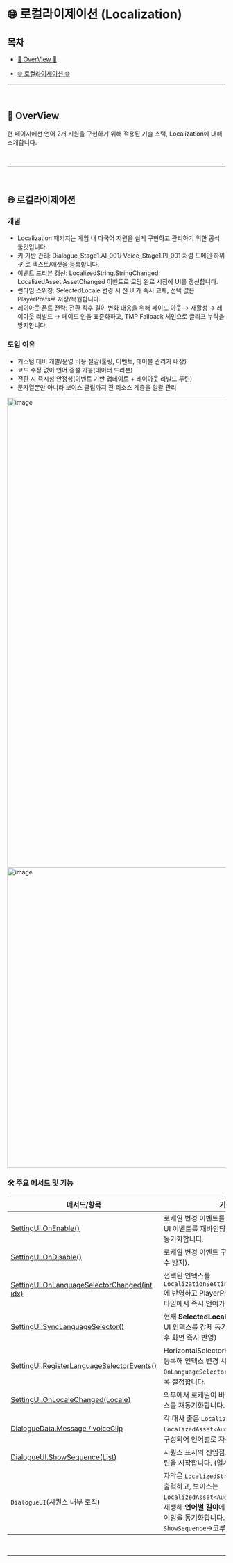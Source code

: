 # 🌐 로컬라이제이션 (Localization)

## 목차

* [🌙 OverView 🌙](#-overview-)

* [🌐 로컬라이제이션 🌐](#localization)

---

<br>

<a name="overview"></a>
## 🌙 OverView

현 페이지에선 언어 2개 지원을 구현하기 위해 적용된 기술 스택, Localization에 대해 소개합니다.

<br>

---

<br>

<a name="localization"></a>
## 🌐 로컬라이제이션 

### 개념
- Localization 패키지는 게임 내 다국어 지원을 쉽게 구현하고 관리하기 위한 공식 툴킷입니다.
- 키 기반 관리: Dialogue_Stage1.AI_001/ Voice_Stage1.Pl_001 처럼 도메인·하위·키로 텍스트/애셋을 등록합니다.
- 이벤트 드리븐 갱신: LocalizedString.StringChanged, LocalizedAsset.AssetChanged 이벤트로 로딩 완료 시점에 UI를 갱신합니다.
- 런타임 스위칭: SelectedLocale 변경 시 전 UI가 즉시 교체, 선택 값은 PlayerPrefs로 저장/복원합니다.
- 레이아웃·폰트 전략: 전환 직후 길이 변화 대응을 위해 페이드 아웃 → 재활성 → 레이아웃 리빌드 → 페이드 인을 표준화하고, TMP Fallback 체인으로 글리프 누락을 방지합니다.

### 도입 이유
- 커스텀 대비 개발/운영 비용 절감(툴링, 이벤트, 테이블 관리가 내장)
- 코드 수정 없이 언어 증설 가능(데이터 드리븐)
- 전환 시 즉시성·안정성(이벤트 기반 업데이트 + 레이아웃 리빌드 루틴)
- 문자열뿐만 아니라 보이스 클립까지 전 리소스 계층을 일괄 관리

<img width="1631" height="1080" alt="image" src="https://github.com/user-attachments/assets/223fd326-af74-456f-a119-3119a24058f8" />
<img width="1631" height="689" alt="image" src="https://github.com/user-attachments/assets/4db520a1-aba2-41f0-af3a-ffdc67c1ef40" />

### 🛠️ 주요 메서드 및 기능

| 메서드/항목                                                                                                                                             | 기능                                                                                                                                                     |
|----------------------------------------------------------------------------------------------------------------------------------------------------| ------------------------------------------------------------------------------------------------------------------------------------------------------ |
| [SettingUI.OnEnable()](https://github.com/Neronem/TheLastOne_Public/blob/main/Scripts/UI/Setting/SettingUI.cs#L46)                                 | 로케일 변경 이벤트를 구독하고, 언어 선택 UI 이벤트를 재바인딩한 뒤 현재 로케일과 동기화합니다.                                                                                                |
| [SettingUI.OnDisable()](https://github.com/Neronem/TheLastOne_Public/blob/main/Scripts/UI/Setting/SettingUI.cs#L53)                                | 로케일 변경 이벤트 구독을 해제합니다(누수 방지).                                                                                                                           |
| [SettingUI.OnLanguageSelectorChanged(int idx)](https://github.com/Neronem/TheLastOne_Public/blob/main/Scripts/UI/Setting/SettingUI.cs#L87)         | 선택된 인덱스를 `LocalizationSettings.SelectedLocale`에 반영하고 PlayerPrefs에 저장합니다. 런타임에서 즉시 언어가 전환됩니다.                                                   |
| [SettingUI.SyncLanguageSelector()](https://github.com/Neronem/TheLastOne_Public/blob/main/Scripts/UI/Setting/SettingUI.cs#L77)                     | 현재 **SelectedLocale**을 읽어 언어 선택 UI 인덱스를 강제 동기화합니다. (언어 전환 후 화면 즉시 반영)                                                                                  |
| [SettingUI.RegisterLanguageSelectorEvents()](https://github.com/Neronem/TheLastOne_Public/blob/main/Scripts/UI/Setting/SettingUI.cs#L63)           | HorizontalSelector의 각 아이템에 콜백을 등록해 인덱스 변경 시 `OnLanguageSelectorChanged`가 호출되도록 설정합니다.                                                                  |
| [SettingUI.OnLocaleChanged(Locale)](https://github.com/Neronem/TheLastOne_Public/blob/main/Scripts/UI/Setting/SettingUI.cs#L58)                    | 외부에서 로케일이 바뀐 경우에도 UI 인덱스를 재동기화합니다.                                                                                                                     |
| [DialogueData.Message / voiceClip](https://github.com/Neronem/TheLastOne_Public/blob/main/Scripts/Dialogue/DialogueData.cs#L10)                    | 각 대사 줄은 `LocalizedString`(자막)과 `LocalizedAsset<AudioClip>`(보이스)로 구성되어 언어별로 자동 교체됩니다.                                                                   |
| [DialogueUI.ShowSequence(List<DialogueData>)](https://github.com/Neronem/TheLastOne_Public/blob/main/Scripts/UI/InGame/Dialogue/DialogueUI.cs#L94) | 시퀀스 표시의 진입점. 페이드 준비 후 코루틴을 시작합니다. (일시정지 시 가드)                                                                                                          |
| `DialogueUI`(시퀀스 내부 로직)                                                                                                                            | 자막은 `LocalizedString` 값 로딩 완료 시 출력하고, 보이스는 `LocalizedAsset<AudioClip>` 로딩 후 2D 재생해 **언어별 길이**에 맞춰 대기·타자기 타이밍을 동기화합니다. (구조는 `ShowSequence`→코루틴 흐름에 포함)  |

<br>

---

